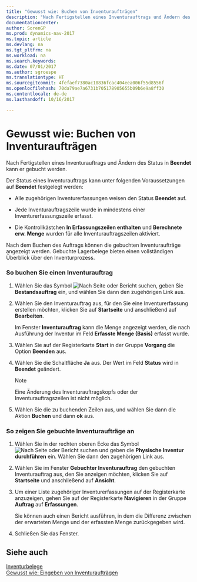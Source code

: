 ```yaml
---
title: "Gewusst wie: Buchen von Inventuraufträgen"
description: "Nach Fertigstellen eines Inventurauftrags und Ändern des Status in **Beendet** kann er gebucht werden."
documentationcenter: 
author: SorenGP
ms.prod: dynamics-nav-2017
ms.topic: article
ms.devlang: na
ms.tgt_pltfrm: na
ms.workload: na
ms.search.keywords: 
ms.date: 07/01/2017
ms.author: sgroespe
ms.translationtype: HT
ms.sourcegitcommit: 4fefaef7380ac10836fcac404eea006f55d8556f
ms.openlocfilehash: 70da79ae7a6731b705178905655b09b6e9a8ff30
ms.contentlocale: de-de
ms.lasthandoff: 10/16/2017

---
```

# <a name="how-to-post-physical-inventory-orders"></a>Gewusst wie: Buchen von Inventuraufträgen
Nach Fertigstellen eines Inventurauftrags und Ändern des Status in **Beendet** kann er gebucht werden.  
  
 Der Status eines Inventurauftrags kann unter folgenden Voraussetzungen auf **Beendet** festgelegt werden:  
  
-   Alle zugehörigen Inventurerfassungen weisen den Status **Beendet** auf.  
  
-   Jede Inventurauftragszeile wurde in mindestens einer Inventurerfassungszeile erfasst.  
  
-   Die Kontrollkästchen **In Erfassungszeilen enthalten** und **Berechnete erw. Menge** wurden für alle Inventurauftragszeilen aktiviert.  
  
 Nach dem Buchen des Auftrags können die gebuchten Inventuraufträge angezeigt werden. Gebuchte Lagerbelege bieten einen vollständigen Überblick über den Inventurprozess.  
  
### <a name="to-post-a-physical-inventory-order"></a>So buchen Sie einen Inventurauftrag  
  
1.  Wählen Sie das Symbol ![Nach Seite oder Bericht suchen](media/ui-search/search_small.png "Symbol „Nach Seite oder Bericht suchen”"), geben Sie **Bestandsauftrag** ein, und wählen Sie dann den zugehörigen Link aus.  
  
2.  Wählen Sie den Inventurauftrag aus, für den Sie eine Inventurerfassung erstellen möchten, klicken Sie auf **Startseite** und anschließend auf **Bearbeiten**.  
  
     Im Fenster **Inventurauftrag** kann die Menge angezeigt werden, die nach Ausführung der Inventur im Feld **Erfasste Menge (Basis)** erfasst wurde.  
  
3.  Wählen Sie auf der Registerkarte **Start** in der Gruppe **Vorgang** die Option **Beenden** aus.  
  
4.  Wählen Sie die Schaltfläche **Ja** aus. Der Wert im Feld **Status** wird in **Beendet** geändert.  
  
    > [!NOTE]  
    >  Eine Änderung des Inventurauftragskopfs oder der Inventurauftragszeilen ist nicht möglich.  
  
5.  Wählen Sie die zu buchenden Zeilen aus, und wählen Sie dann die Aktion **Buchen** und dann **ok** aus.  
  
### <a name="to-view-posted-physical-inventory-orders"></a>So zeigen Sie gebuchte Inventuraufträge an  
  
1.  Wählen Sie in der rechten oberen Ecke das Symbol ![Nach Seite oder Bericht suchen](media/ui-search/search_small.png "Nach Seite oder Bericht suchen") und geben die **Physische Inventur durchführen** ein. Wählen Sie dann den zugehörigen Link aus.  
  
2.  Wählen Sie im Fenster **Gebuchter Inventurauftrag** den gebuchten Inventurauftrag aus, den Sie anzeigen möchten, klicken Sie auf **Startseite** und anschließend auf **Ansicht**.  
  
3.  Um einer Liste zugehöriger Inventurerfassungen auf der Registerkarte anzuzeigen, gehen Sie auf der Registerkarte **Navigieren** in der Gruppe **Auftrag** auf **Erfassungen**.  
  
     Sie können auch einen Bericht ausführen, in dem die Differenz zwischen der erwarteten Menge und der erfassten Menge zurückgegeben wird.  
  
4.  Schließen Sie das Fenster.  
  
## <a name="see-also"></a>Siehe auch  
 [Inventurbelege](physical-inventory-documents.md)   
 [Gewusst wie: Eingeben von Inventuraufträgen](how-to-enter-physical-inventory-orders.md)
